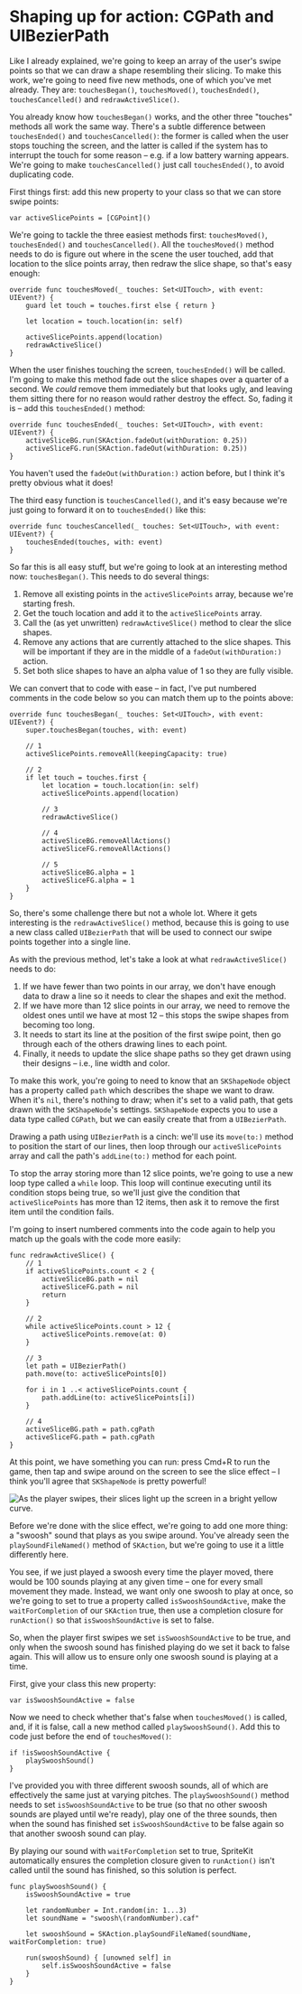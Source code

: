 # Shaping up for action: CGPath and UIBezierPath

Like I already explained, we're going to keep an array of the user's swipe points so that we can draw a shape resembling their slicing. To make this work, we're going to need five new methods, one of which you've met already. They are: `touchesBegan()`, `touchesMoved()`, `touchesEnded()`, `touchesCancelled()` and `redrawActiveSlice()`.

You already know how `touchesBegan()` works, and the other three "touches" methods all work the same way. There's a subtle difference between `touchesEnded()` and `touchesCancelled()`: the former is called when the user stops touching the screen, and the latter is called if the system has to interrupt the touch for some reason – e.g. if a low battery warning appears. We're going to make `touchesCancelled()` just call `touchesEnded()`, to avoid duplicating code.

First things first: add this new property to your class so that we can store swipe points:

    var activeSlicePoints = [CGPoint]()

We're going to tackle the three easiest methods first: `touchesMoved()`, `touchesEnded()` and `touchesCancelled()`. All the `touchesMoved()` method needs to do is figure out where in the scene the user touched, add that location to the slice points array, then redraw the slice shape, so that's easy enough:

    override func touchesMoved(_ touches: Set<UITouch>, with event: UIEvent?) {
        guard let touch = touches.first else { return }

        let location = touch.location(in: self)

        activeSlicePoints.append(location)
        redrawActiveSlice()
    }

When the user finishes touching the screen, `touchesEnded()` will be called. I'm going to make this method fade out the slice shapes over a quarter of a second. We *could* remove them immediately but that looks ugly, and leaving them sitting there for no reason would rather destroy the effect. So, fading it is – add this `touchesEnded()` method:

    override func touchesEnded(_ touches: Set<UITouch>, with event: UIEvent?) {
        activeSliceBG.run(SKAction.fadeOut(withDuration: 0.25))
        activeSliceFG.run(SKAction.fadeOut(withDuration: 0.25))
    }

You haven't used the `fadeOut(withDuration:)` action before, but I think it's pretty obvious what it does!

The third easy function is `touchesCancelled()`, and it's easy because we're just going to forward it on to `touchesEnded()` like this:

    override func touchesCancelled(_ touches: Set<UITouch>, with event: UIEvent?) {
        touchesEnded(touches, with: event)
    }

So far this is all easy stuff, but we're going to look at an interesting method now: `touchesBegan()`. This needs to do several things:

1. Remove all existing points in the `activeSlicePoints` array, because we're starting fresh.
2. Get the touch location and add it to the `activeSlicePoints` array.
3. Call the (as yet unwritten) `redrawActiveSlice()` method to clear the slice shapes.
4. Remove any actions that are currently attached to the slice shapes. This will be important if they are in the middle of a `fadeOut(withDuration:)` action.
5. Set both slice shapes to have an alpha value of 1 so they are fully visible.

We can convert that to code with ease – in fact, I've put numbered comments in the code below so you can match them up to the points above:

    override func touchesBegan(_ touches: Set<UITouch>, with event: UIEvent?) {
        super.touchesBegan(touches, with: event)

        // 1
        activeSlicePoints.removeAll(keepingCapacity: true)

        // 2
        if let touch = touches.first {
            let location = touch.location(in: self)
            activeSlicePoints.append(location)

            // 3
            redrawActiveSlice()

            // 4
            activeSliceBG.removeAllActions()
            activeSliceFG.removeAllActions()

            // 5
            activeSliceBG.alpha = 1
            activeSliceFG.alpha = 1
        }
    }

So, there's some challenge there but not a whole lot. Where it gets interesting is the `redrawActiveSlice()` method, because this is going to use a new class called `UIBezierPath` that will be used to connect our swipe points together into a single line.

As with the previous method, let's take a look at what `redrawActiveSlice()` needs to do:

1.  If we have fewer than two points in our array, we don't have enough data to draw a line so it needs to clear the shapes and exit the method.
2.  If we have more than 12 slice points in our array, we need to remove the oldest ones until we have at most 12 – this stops the swipe shapes from becoming too long.
3.  It needs to start its line at the position of the first swipe point, then go through each of the others drawing lines to each point.
4.  Finally, it needs to update the slice shape paths so they get drawn using their designs – i.e., line width and color.

To make this work, you're going to need to know that an `SKShapeNode` object has a property called `path` which describes the shape we want to draw. When it's `nil`, there's nothing to draw; when it's set to a valid path, that gets drawn with the `SKShapeNode`'s settings. `SKShapeNode` expects you to use a data type called `CGPath`, but we can easily create that from a `UIBezierPath`.

Drawing a path using `UIBezierPath` is a cinch: we'll use its `move(to:)` method to position the start of our lines, then loop through our `activeSlicePoints` array and call the path's `addLine(to:)` method for each point.

To stop the array storing more than 12 slice points, we're going to use a new loop type called a `while` loop. This loop will continue executing until its condition stops being true, so we'll just give the condition that `activeSlicePoints` has more than 12 items, then ask it to remove the first item until the condition fails.

I'm going to insert numbered comments into the code again to help you match up the goals with the code more easily:

    func redrawActiveSlice() {
        // 1
        if activeSlicePoints.count < 2 {
            activeSliceBG.path = nil
            activeSliceFG.path = nil
            return
        }

        // 2
        while activeSlicePoints.count > 12 {
            activeSlicePoints.remove(at: 0)
        }

        // 3
        let path = UIBezierPath()
        path.move(to: activeSlicePoints[0])

        for i in 1 ..< activeSlicePoints.count {
            path.addLine(to: activeSlicePoints[i])
        }

        // 4
        activeSliceBG.path = path.cgPath
        activeSliceFG.path = path.cgPath
    }

At this point, we have something you can run: press Cmd+R to run the game, then tap and swipe around on the screen to see the slice effect – I think you'll agree that `SKShapeNode` is pretty powerful!

![As the player swipes, their slices light up the screen in a bright yellow curve.](17-2.png)

Before we're done with the slice effect, we're going to add one more thing: a "swoosh" sound that plays as you swipe around. You've already seen the `playSoundFileNamed()` method of `SKAction`, but we're going to use it a little differently here.

You see, if we just played a swoosh every time the player moved, there would be 100 sounds playing at any given time – one for every small movement they made. Instead, we want only one swoosh to play at once, so we're going to set to true a property called `isSwooshSoundActive`, make the `waitForCompletion` of our `SKAction` true, then use a completion closure for `runAction()` so that `isSwooshSoundActive` is set to false.

So, when the player first swipes we set `isSwooshSoundActive` to be true, and only when the swoosh sound has finished playing do we set it back to false again. This will allow us to ensure only one swoosh sound is playing at a time.

First, give your class this new property:

    var isSwooshSoundActive = false

Now we need to check whether that's false when `touchesMoved()` is called, and, if it is false, call a new method called `playSwooshSound()`. Add this to code just before the end of `touchesMoved()`:

    if !isSwooshSoundActive {
        playSwooshSound()
    }

I've provided you with three different swoosh sounds, all of which are effectively the same just at varying pitches. The `playSwooshSound()` method needs to set `isSwooshSoundActive` to be true (so that no other swoosh sounds are played until we're ready), play one of the three sounds, then when the sound has finished set `isSwooshSoundActive` to be false again so that another swoosh sound can play.

By playing our sound with `waitForCompletion` set to true, SpriteKit automatically ensures the completion closure given to `runAction()` isn't called until the sound has finished, so this solution is perfect.

    func playSwooshSound() {
        isSwooshSoundActive = true

        let randomNumber = Int.random(in: 1...3)
        let soundName = "swoosh\(randomNumber).caf"

        let swooshSound = SKAction.playSoundFileNamed(soundName, waitForCompletion: true)

        run(swooshSound) { [unowned self] in
            self.isSwooshSoundActive = false
        }
    }
